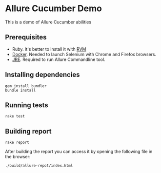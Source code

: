 # Allure Cucumber Demo

This is a demo of Allure Cucumber abilities

## Prerequisites

* Ruby. It's better to install it with [RVM](https://rvm.io/)
* [Docker](https://docs.docker.com/install/). Needed to launch Selenium with Chrome and Firefox browsers.
* [JRE](https://www.java.com/en/download/). Required to run Allure Commandline tool.

## Installing dependencies
    
    gem install bundler
    bundle install
    
## Running tests

    rake test
    
## Building report

    rake report
    
 After building the report you can access it by opening the following file in the browser:
 
    ./build/allure-repot/index.html